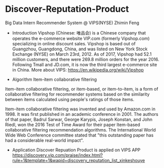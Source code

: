 # Discover-Reputation-Product
Big Data Intern Recommender System @ VIPS(NYSE) Zhimin Feng


- Introduction 
Vipshop (Chinese: 唯品会) is a Chinese company that operates the e-commerce website VIP.com (formerly Vipshop.com) specializing in online discount sales. Vipshop is based out of Guangzhou, Guangdong, China, and was listed on New York Stock Exchange (NYSE) on March 23rd, 2012. As of 2017, Vipshop had 52.1 million customers, and there were 269.8 million orders for the year 2016. Following Tmall and JD.com, it is now the third largest e-commerce site in China.
More about VIPS: https://en.wikipedia.org/wiki/Vipshop

- Algorithm
Item-item collaborative filtering

Item-item collaborative filtering, or item-based, or item-to-item, is a form of collaborative filtering for recommender systems based on the similarity between items calculated using people's ratings of those items.

Item-item collaborative filtering was invented and used by Amazon.com in 1998. It was first published in an academic conference in 2001. The authors of that paper, Badrul Sarwar, George Karypis, Joseph Konstan, and John Riedl, won the 2016 Test of Time Award for their paper Item-based collaborative filtering recommendation algorithms. The International World Wide Web Conference committee stated that "this outstanding paper has had a considerable real-world impact".

- Application 
Discover Repuation Product is applied on VIPS APP https://discovery.vip.com/praise/index.html?rule=1&template=1&wapid=discovery_reputation_list_xinkeshouye
